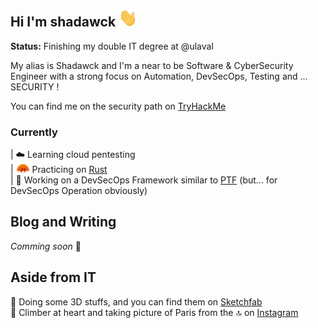 ## Hi I'm shadawck <img src="wavehand.gif" alt="wave" width="30"/>

<b>Status:</b> Finishing my double IT degree at @ulaval

My alias is Shadawck and I'm a near to be Software & CyberSecurity Engineer with a strong focus on Automation, DevSecOps, Testing and ... SECURITY !

You can find me on the security path on [TryHackMe](insert-tryhackme-here)

### Currently 
|  ☁️ Learning cloud pentesting \
|  <img src="rust.png" alt="rust" width="22"/> Practicing on [Rust](https://www.rust-lang.org/) \
|  🚧 Working on a DevSecOps Framework similar to [PTF](https://github.com/trustedsec/ptf) (but... for DevSecOps Operation obviously)


## Blog and Writing

*Comming soon* 🚀


## Aside from IT
🧊  Doing some 3D stuffs, and you can find them on [Sketchfab](https://sketchfab.com/blendercreation/models) \
📸 Climber at heart and taking picture of Paris from the 🔝 on [Instagram](https://www.instagram.com/hugemir_photo/)

